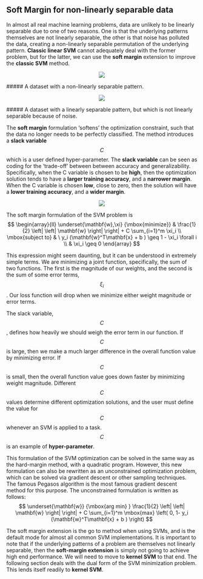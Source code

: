 ## Soft Margin for non-linearly separable data

In almost all real machine learning problems, data are unlikely to be linearly separable due to one of two reasons. One is that the underlying patterns themselves are not linearly separable, the other is that noise has polluted the data, creating a non-linearly separable permutation of the underlying pattern. **Classic linear SVM** cannot adequately deal with the former problem, but for the latter, we can use the **soft margin** extension to improve the **classic SVM** method.

<p align="center">
  <img class="banner" src="/assets/image24.png" />
</p>
##### A dataset with a non-linearly separable pattern.


<p align="center">
  <img class="banner" src="/assets/image14.png" />
</p>
##### A dataset with a linearly separable pattern, but which is not linearly separable because of noise.


The **soft margin** formulation ‘softens’ the optimization constraint, such that the data no longer needs to be perfectly classified. The method introduces a **slack variable** $$C$$ which is a user defined hyper-parameter. The **slack variable** can be seen as coding for the ‘trade-off’ between between accuracy and generalizability. Specifically, when the C variable is chosen to be **high**, then the optimization solution tends to have a **larger training accuracy**, and a **narrower margin**. When the C variable is chosen **low**, close to zero, then the solution will have a **lower training accuracy**, and a **wider margin**.

<p align="center">
  <img class="banner" src="/assets/image41.png" />
</p>

The soft margin formulation of the SVM problem is 
$$
\begin{array}{ll}
\underset{\mathbf{w},\xi} {\mbox{minimize}} & \frac{1}{2} \left| \left| \mathbf{w} \right| \right|  + C \sum_{i=1}^m \xi_i  \\
\mbox{subject to}  &  \  y_i (\mathbf{w}^T\mathbf{x} + b ) \geq 1 - \xi_i  \forall i \\
& \xi_i \geq 0
 \end{array}
$$

This expression might seem daunting, but it can be understood in extremely simple terms. We are minimizing a joint function, specifically, the sum of two functions. The first is the magnitude of our weights, and the second is the sum of some error terms, $$\xi_i$$ . Our loss function will drop when we minimize either weight magnitude or error terms.


The slack variable, $$C$$, defines how heavily we should weigh the error term in our function. If $$C$$ is large, then we make a much larger difference in the overall function value by minimizing error. If $$C$$ is small, then the overall function value goes down faster by minimizing weight magnitude. Different $$C$$ values determine different optimization solutions, and the user must define the value for $$C$$ whenever an SVM is applied to a task. $$C$$ is an example of **hyper-parameter**.

This formulation of the SVM optimization can be solved in the same way as the hard-margin method, with a quadratic program. However, this new formulation can also be rewritten as an unconstrained optimization problem, which can be solved via gradient descent or other sampling techniques. The famous Pegasos algorithm is the most famous gradient descent method for this purpose. The unconstrained formulation is written as follows:
$$
\underset{\mathbf{w}} {\mbox{arg  min} } \frac{1}{2} \left| \left| \mathbf{w} \right| \right|  + C \sum_{i=1}^m \mbox{max} \left( 0, 1- y_i (\mathbf{w}^T\mathbf{x} + b )  \right)
$$

The soft margin extension is the go to method when using SVMs, and is the default mode for almost all common SVM implementations. It is important to note that if the underlying patterns of a problem are themselves not linearly separable, then the **soft-margin extension** is simply not going to achieve high end performance. We will need to move to **kernel SVM** to that end.
The following section deals with the dual form of the SVM minimization problem. This lends itself readily to **kernel SVM**.

